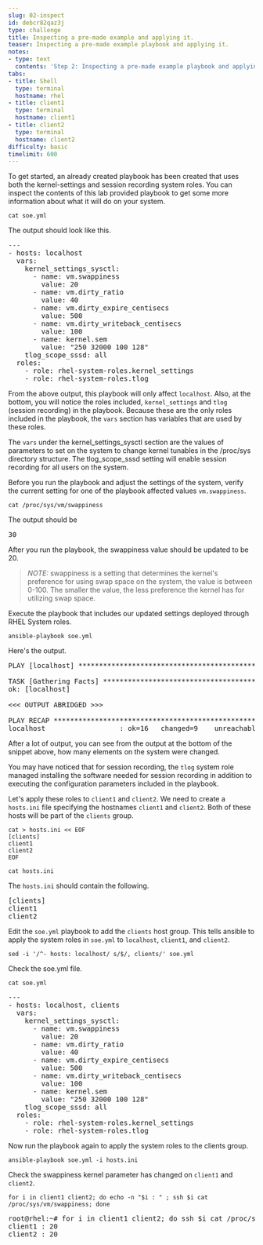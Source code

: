 ```yaml
---
slug: 02-inspect
id: debcr82qaz3j
type: challenge
title: Inspecting a pre-made example and applying it.
teaser: Inspecting a pre-made example playbook and applying it.
notes:
- type: text
  contents: 'Step 2: Inspecting a pre-made example playbook and applying it.'
tabs:
- title: Shell
  type: terminal
  hostname: rhel
- title: client1
  type: terminal
  hostname: client1
- title: client2
  type: terminal
  hostname: client2
difficulty: basic
timelimit: 600
---
```

To get started, an already created playbook has been created that uses both the kernel-settings and session recording system roles. You can inspect the contents of this lab provided playbook to get some more information about what it will do on your system.
```
cat soe.yml
```

The output should look like this.
<pre>
---
- hosts: localhost
  vars:
    kernel_settings_sysctl:
      - name: vm.swappiness
        value: 20
      - name: vm.dirty_ratio
        value: 40
      - name: vm.dirty_expire_centisecs
        value: 500
      - name: vm.dirty_writeback_centisecs
        value: 100
      - name: kernel.sem
        value: "250 32000 100 128"
    tlog_scope_sssd: all
  roles:
    - role: rhel-system-roles.kernel_settings
    - role: rhel-system-roles.tlog
</pre>
From the above output, this playbook will only affect `localhost`. Also, at the bottom, you will notice the roles included, `kernel_settings` and `tlog` (session recording) in the playbook. Because these are the only roles included in the playbook, the `vars` section has variables that are used by these roles.

The `vars` under the kernel_settings_sysctl section are the values of parameters to set on the system to change kernel tunables in the /proc/sys directory structure. The tlog_scope_sssd setting will enable session recording for all users on the system.

Before you run the playbook and adjust the settings of the system, verify the current setting for one of the playbook affected values `vm.swappiness`.

```
cat /proc/sys/vm/swappiness
```

The output should be
<pre>
30
</pre>

After you run the playbook, the swappiness value should be updated to be 20.

> <em>NOTE:</em> swappiness is a setting that determines the kernel's preference for using swap space on the system, the value is between 0-100. The smaller the value, the less preference the kernel has for utilizing swap space.

Execute the playbook that includes our updated settings deployed through RHEL System roles.
```
ansible-playbook soe.yml
```

Here's the output.
<pre>
PLAY [localhost] *************************************************************************************************************************

TASK [Gathering Facts] *******************************************************************************************************************
ok: [localhost]

<<< OUTPUT ABRIDGED >>>

PLAY RECAP *******************************************************************************************************************************
localhost                  : ok=16   changed=9    unreachable=0    failed=0    skipped=7    rescued=0    ignored=0
</pre>
After a lot of output, you can see from the output at the bottom of the snippet above, how many elements on the system were changed.

You may have noticed that for session recording, the `tlog` system role managed installing the software needed for session recording in addition to executing the configuration parameters included in the playbook.

Let's apply these roles to `client1` and `client2`. We need to create a `hosts.ini` file specifying the hostnames `client1` and `client2`. Both of these hosts will be part of the `clients` group.

```
cat > hosts.ini << EOF
[clients]
client1
client2
EOF
```

```
cat hosts.ini
```
The `hosts.ini` should contain the following.

<pre>
[clients]
client1
client2
</pre>
Edit the `soe.yml` playbook to add the `clients` host group. This tells ansible to apply the system roles in `soe.yml` to `localhost`, `client1`, and `client2`.

```
sed -i '/^- hosts: localhost/ s/$/, clients/' soe.yml
```
Check the soe.yml file.
```
cat soe.yml
```

<pre>
---
- hosts: localhost, clients
  vars:
    kernel_settings_sysctl:
      - name: vm.swappiness
        value: 20
      - name: vm.dirty_ratio
        value: 40
      - name: vm.dirty_expire_centisecs
        value: 500
      - name: vm.dirty_writeback_centisecs
        value: 100
      - name: kernel.sem
        value: "250 32000 100 128"
    tlog_scope_sssd: all
  roles:
    - role: rhel-system-roles.kernel_settings
    - role: rhel-system-roles.tlog
</pre>
Now run the playbook again to apply the system roles to the clients group.
```
ansible-playbook soe.yml -i hosts.ini
```

Check the swappiness kernel parameter has changed on `client1` and `client2`.

```
for i in client1 client2; do echo -n "$i : " ; ssh $i cat /proc/sys/vm/swappiness; done
```

<pre>
root@rhel:~# for i in client1 client2; do ssh $i cat /proc/sys/vm/swappiness; done
client1 : 20
client2 : 20
</pre>